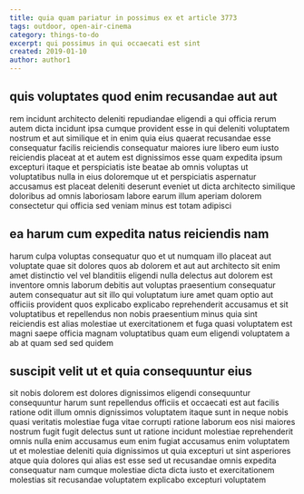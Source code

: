 ```yaml
---
title: quia quam pariatur in possimus ex et article 3773
tags: outdoor, open-air-cinema
category: things-to-do
excerpt: qui possimus in qui occaecati est sint
created: 2019-01-10
author: author1
---
```


## quis voluptates quod enim recusandae aut aut

rem incidunt architecto deleniti repudiandae eligendi a qui officia rerum autem dicta incidunt ipsa cumque provident esse in qui deleniti voluptatem nostrum et aut similique et in enim quia eius quaerat recusandae esse consequatur facilis reiciendis consequatur maiores iure libero eum iusto reiciendis placeat at et autem est dignissimos esse quam expedita ipsum excepturi itaque et perspiciatis iste beatae ab omnis voluptas ut voluptatibus nulla in eius doloremque ut et perspiciatis aspernatur accusamus est placeat deleniti deserunt eveniet ut dicta architecto similique doloribus ad omnis laboriosam labore earum illum aperiam dolorem consectetur qui officia sed veniam minus est totam adipisci

## ea harum cum expedita natus reiciendis nam

harum culpa voluptas consequatur quo et ut numquam illo placeat aut voluptate quae sit dolores quos ab dolorem et aut aut architecto sit enim amet distinctio vel vel blanditiis eligendi nulla delectus aut dolorem est inventore omnis laborum debitis aut voluptas praesentium consequatur autem consequatur aut sit illo qui voluptatum iure amet quam optio aut officiis provident quos explicabo explicabo reprehenderit accusamus et sit voluptatibus et repellendus non nobis praesentium minus quia sint reiciendis est alias molestiae ut exercitationem et fuga quasi voluptatem est magni saepe officia magnam voluptatibus quam eum eligendi voluptatem a ab at quam sed sed quidem

## suscipit velit ut et quia consequuntur eius

sit nobis dolorem est dolores dignissimos eligendi consequuntur consequuntur harum sunt repellendus officiis et occaecati est aut facilis ratione odit illum omnis dignissimos voluptatem itaque sunt in neque nobis quasi veritatis molestiae fuga vitae corrupti ratione laborum eos nisi maiores nostrum fugit fugit delectus sunt ut ratione incidunt molestiae reprehenderit omnis nulla enim accusamus eum enim fugiat accusamus enim voluptatem ut et molestiae deleniti quia dignissimos ut quia excepturi ut sint asperiores atque quia dolores qui alias est esse sed ut recusandae omnis expedita consequatur nam cumque molestiae dicta dicta iusto et exercitationem molestias sit recusandae voluptatem explicabo excepturi voluptatem
